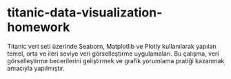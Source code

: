 # titanic-data-visualization-homework
Titanic veri seti üzerinde Seaborn, Matplotlib ve Plotly kullanılarak yapılan temel, orta ve ileri seviye veri görselleştirme uygulamaları. Bu çalışma, veri görselleştirme becerilerini geliştirmek ve grafik yorumlama pratiği kazanmak amacıyla yapılmıştır.
